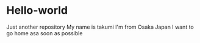 # Hello-world
Just another repository
My name is takumi
I'm from Osaka Japan
I want to go home asa soon as possible
